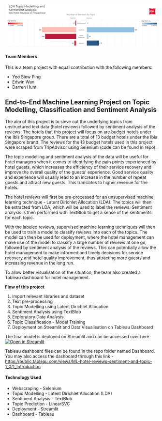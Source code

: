 ![alt_text](https://github.com/SiewPingYeo/Capstone-Project--End-to-End-ML-on-Topic-Classification-and-Sentiment-Analysis/blob/main/assets/hotelreview-lda-sent.png?raw=True)

#### Team Members
This is a team project with equal contribution with the following members:
- Yeo Siew Ping
- Edwin Wan
- Darren Hum

## End-to-End Machine Learning Project on Topic Modelling, Classification and Sentiment Analysis

The aim of this project is to sieve out the underlying topics from unstructured text data (hotel reviews) followed by sentiment analysis of the reviews. The hotels that this project will focus on are budget hotels under the Ibis Singapore group. There are a total of 13 budget hotels under the Ibis Singapore brand. The reviews for the 13 budget hotels used in this project were scraped from TripAdvisor using Selenium (code can be found in repo).

The topic modelling and sentiment analysis of the data will be useful for hotel managers when it comes to identifying the pain points experienced by hotel guests, which increases the efficiency of their service recovery and improve the overall quality of the guests' experience. Good service quality and experience will usually lead to an increase in the number of repeat guests and attract new guests. This translates to higher revenue for the hotels.

The hotel reviews will first be pre-processed for an unsupervised machine learning technique - Latent Dirichlet Allocation (LDA). The topics will then be extracted from LDA, which will be used to label the reviews. Sentiment analysis is then performed with TextBlob to get a sense of the sentiments for each topic.

With the labeled reviews, supervised machine learning techniques will then be used to train a model to classify reviews into each of the topics. The model can then be used for deployment, where the hotel management can make use of the model to classify a large number of reviews at one go, followed by sentiment analysis of the reviews. This can potentially allow the hotel management to make informed and timely decisions for service recovery and hotel quality improvement, thus attracting more guests and increasing revenue in the long run.

To allow better visualisation of the situation, the team also created a Tableau dashboard for hotel management. 

**Flow of this project**

1. Import relevant libraries and dataset
2. Text pre-processing
3. Topic Modelling using Latent Dirichlet Allocation
4. Sentiment Analysis using TextBlob
5. Exploratory Data Analysis
6. Topic Classification - Model Training
7. Deployment on Streamlit and Data Visualisation on Tableau Dashboard

The final model is deployed on Streamlit and can be accessed over here [![Open in Streamlit](https://static.streamlit.io/badges/streamlit_badge_black_white.svg)](https://share.streamlit.io/siewpingyeo/capstone-project--end-to-end-ml-on-topic-classification-and-sentiment-analysis/main/Streamlit/streamlit_app_capstone.py)

Tableau dashboard files can be found in the repo folder named Dashboard.
You may also access the dashboard through this link - https://public.tableau.com/views/ML-hotel-reviews-sentiment-and-topic-1_0/1_Introduction
#### Technology Used
- Webscraping - Selenium
- Topic Modelling - Latent Dirichlet Allocation (LDA)
- Sentiment Analysis - TextBlob
- Topic Prediction - LinearSVC
- Deployment - Streamlit
- Dashboard - Tableau



